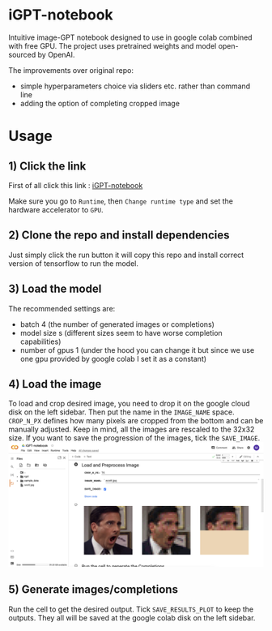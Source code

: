 # iGPT-notebook
Intuitive image-GPT notebook designed to use in google colab combined with free GPU. The project uses pretrained weights and model open-sourced by OpenAI. 

The improvements over original repo:
* simple hyperparameters choice via sliders etc. rather than command line
* adding the option of completing cropped image

# Usage
## 1) Click the link
First of all click this link : [iGPT-notebook](https://colab.research.google.com/drive/1hv7W9AHl7cRAwBp3NVhn3dfpH3Db9mWO?usp=sharing)

Make sure you go to `Runtime`, then `Change runtime type` and set the hardware accelerator to `GPU`. 

## 2) Clone the repo and install dependencies
Just simply click the run button it will copy this repo and install correct version of tensorflow to run the model.
![]()

## 3) Load the model
The recommended settings are:
- batch 4 (the number of generated images or completions)
- model size s (different sizes seem to have worse completion capabilities)
- number of gpus 1 (under the hood you can change it but since we use one gpu provided by google colab I set it as a constant)
![]()

## 4) Load the image
To load and crop desired image, you need to drop it on the google cloud disk on the left sidebar. Then put the name in the `IMAGE_NAME` space. `CROP_N_PX` defines how many pixels are cropped from the bottom and can be manually adjusted. Keep in mind, all the images are rescaled to the 32x32 size. If you want to save the progression of the images, tick the `SAVE_IMAGE`. 
![](https://github.com/maciejbalawejder/iGPT-notebook/blob/main/load_image.png)

## 5) Generate images/completions
Run the cell to get the desired output. Tick `SAVE_RESULTS_PLOT` to keep the outputs. They all will be saved at the google colab disk on the left sidebar.
![]()

